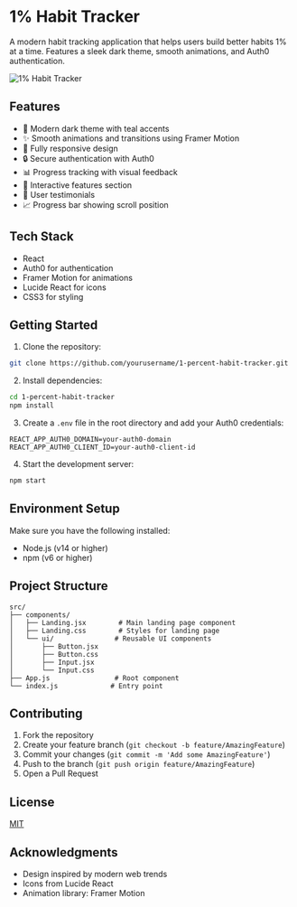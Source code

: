 # 1% Habit Tracker

A modern habit tracking application that helps users build better habits 1% at a time. Features a sleek dark theme, smooth animations, and Auth0 authentication.

![1% Habit Tracker](screenshot.png)

## Features

- 🌙 Modern dark theme with teal accents
- ✨ Smooth animations and transitions using Framer Motion
- 📱 Fully responsive design
- 🔒 Secure authentication with Auth0
- 📊 Progress tracking with visual feedback
- 🎯 Interactive features section
- 👥 User testimonials
- 📈 Progress bar showing scroll position

## Tech Stack

- React
- Auth0 for authentication
- Framer Motion for animations
- Lucide React for icons
- CSS3 for styling

## Getting Started

1. Clone the repository:
```bash
git clone https://github.com/yourusername/1-percent-habit-tracker.git
```

2. Install dependencies:
```bash
cd 1-percent-habit-tracker
npm install
```

3. Create a `.env` file in the root directory and add your Auth0 credentials:
```env
REACT_APP_AUTH0_DOMAIN=your-auth0-domain
REACT_APP_AUTH0_CLIENT_ID=your-auth0-client-id
```

4. Start the development server:
```bash
npm start
```

## Environment Setup

Make sure you have the following installed:
- Node.js (v14 or higher)
- npm (v6 or higher)

## Project Structure

```
src/
├── components/
│   ├── Landing.jsx        # Main landing page component
│   ├── Landing.css        # Styles for landing page
│   └── ui/               # Reusable UI components
│       ├── Button.jsx
│       ├── Button.css
│       ├── Input.jsx
│       └── Input.css
├── App.js                # Root component
└── index.js             # Entry point
```

## Contributing

1. Fork the repository
2. Create your feature branch (`git checkout -b feature/AmazingFeature`)
3. Commit your changes (`git commit -m 'Add some AmazingFeature'`)
4. Push to the branch (`git push origin feature/AmazingFeature`)
5. Open a Pull Request

## License

[MIT](LICENSE)

## Acknowledgments

- Design inspired by modern web trends
- Icons from Lucide React
- Animation library: Framer Motion 